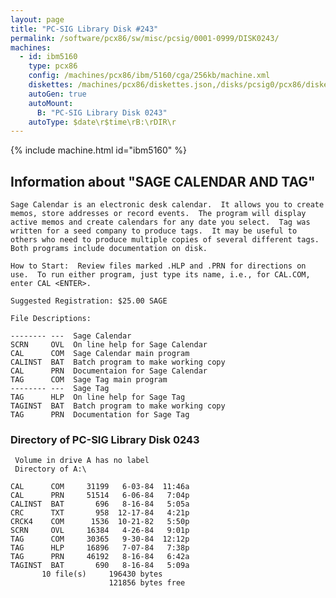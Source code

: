 ```yaml
---
layout: page
title: "PC-SIG Library Disk #243"
permalink: /software/pcx86/sw/misc/pcsig/0001-0999/DISK0243/
machines:
  - id: ibm5160
    type: pcx86
    config: /machines/pcx86/ibm/5160/cga/256kb/machine.xml
    diskettes: /machines/pcx86/diskettes.json,/disks/pcsig0/pcx86/diskettes.json
    autoGen: true
    autoMount:
      B: "PC-SIG Library Disk 0243"
    autoType: $date\r$time\rB:\rDIR\r
---
```


{% include machine.html id="ibm5160" %}

## Information about "SAGE CALENDAR AND TAG"

    Sage Calendar is an electronic desk calendar.  It allows you to create
    memos, store addresses or record events.  The program will display
    active memos and create calendars for any date you select.  Tag was
    written for a seed company to produce tags.  It may be useful to
    others who need to produce multiple copies of several different tags.
    Both programs include documentation on disk.
    
    How to Start:  Review files marked .HLP and .PRN for directions on
    use.  To run either program, just type its name, i.e., for CAL.COM,
    enter CAL <ENTER>.
    
    Suggested Registration: $25.00 SAGE
    
    File Descriptions:
    
    -------- ---  Sage Calendar
    SCRN     OVL  On line help for Sage Calendar
    CAL      COM  Sage Calendar main program
    CALINST  BAT  Batch program to make working copy
    CAL      PRN  Documentaion for Sage Calendar
    TAG      COM  Sage Tag main program
    -------- ---  Sage Tag
    TAG      HLP  On line help for Sage Tag
    TAGINST  BAT  Batch program to make working copy
    TAG      PRN  Documentation for Sage Tag

### Directory of PC-SIG Library Disk 0243

     Volume in drive A has no label
     Directory of A:\

    CAL      COM     31199   6-03-84  11:46a
    CAL      PRN     51514   6-06-84   7:04p
    CALINST  BAT       696   8-16-84   5:05a
    CRC      TXT       958  12-17-84   4:21p
    CRCK4    COM      1536  10-21-82   5:50p
    SCRN     OVL     16384   4-26-84   9:01p
    TAG      COM     30365   9-30-84  12:12p
    TAG      HLP     16896   7-07-84   7:38p
    TAG      PRN     46192   8-16-84   6:42a
    TAGINST  BAT       690   8-16-84   5:09a
           10 file(s)     196430 bytes
                          121856 bytes free
